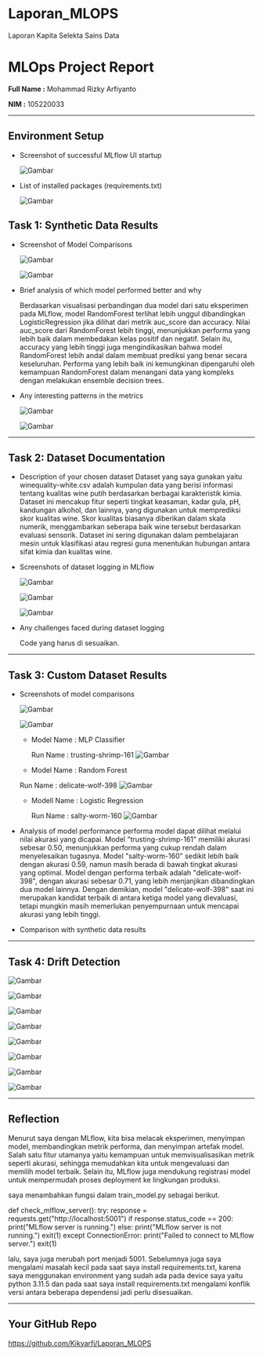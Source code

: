 # Laporan_MLOPS
Laporan Kapita Selekta Sains Data

# MLOps Project Report

**Full Name :** Mohammad Rizky Arfiyanto 

**NIM :** 105220033

---

## Environment Setup
- Screenshot of successful MLflow UI startup
  
  ![Gambar](gambar_screenshot/Picture1.png)
- List of installed packages (requirements.txt)
  
  ![Gambar](gambar_screenshot/Picture2.png)

## Task 1: Synthetic Data Results
- Screenshot of Model Comparisons

  ![Gambar](gambar_screenshot/Picture3.png)

  ![Gambar](gambar_screenshot/Picture4.png)
  
- Brief analysis of which model performed better and why

  Berdasarkan visualisasi perbandingan dua model dari satu eksperimen pada MLflow, model RandomForest terlihat lebih unggul dibandingkan LogisticRegression jika dilihat dari metrik auc_score dan accuracy. Nilai auc_score dari RandomForest lebih tinggi, menunjukkan performa yang lebih baik dalam membedakan kelas positif dan negatif. Selain itu, accuracy yang lebih tinggi juga mengindikasikan bahwa model RandomForest lebih andal dalam membuat prediksi yang benar secara keseluruhan. Performa yang lebih baik ini kemungkinan dipengaruhi oleh kemampuan RandomForest dalam menangani data yang kompleks dengan melakukan ensemble decision trees.
  
- Any interesting patterns in the metrics

  ![Gambar](gambar_screenshot/Picture5.png)

  ![Gambar](gambar_screenshot/Picture6.png)

---

## Task 2: Dataset Documentation
- Description of your chosen dataset
  Dataset yang saya gunakan yaitu winequality-white.csv adalah kumpulan data yang berisi informasi tentang kualitas wine putih berdasarkan berbagai karakteristik kimia. Dataset ini mencakup fitur seperti tingkat keasaman, kadar gula, pH, kandungan alkohol, dan lainnya, yang digunakan untuk memprediksi skor kualitas wine. Skor kualitas biasanya diberikan dalam skala numerik, menggambarkan seberapa baik wine tersebut berdasarkan evaluasi sensorik. Dataset ini sering digunakan dalam pembelajaran mesin untuk klasifikasi atau regresi guna menentukan hubungan antara sifat kimia dan kualitas wine.
  
- Screenshots of dataset logging in MLflow
  
  ![Gambar](gambar_screenshot/Picture7.png)

  ![Gambar](gambar_screenshot/Picture8.png)

  ![Gambar](gambar_screenshot/Picture9.png)
  
- Any challenges faced during dataset logging
  
  Code yang harus di sesuaikan.

---

## Task 3: Custom Dataset Results
- Screenshots of model comparisons
  
  ![Gambar](gambar_screenshot/Picture10.png)

  ![Gambar](gambar_screenshot/Picture11.png)
  
  - Model Name : MLP Classifier
    
    Run Name : trusting-shrimp-161
  ![Gambar](gambar_screenshot/Picture12.png)

  - Model Name : Random Forest
    
   Run Name : delicate-wolf-398
  ![Gambar](gambar_screenshot/Picture13.png)
  
  - Modell Name : Logistic Regression
    
    Run Name : salty-worm-160
  ![Gambar](gambar_screenshot/Picture14.png)
  

- Analysis of model performance
  performa model dapat dilihat melalui nilai akurasi yang dicapai. Model "trusting-shrimp-161" memiliki akurasi sebesar 0.50, menunjukkan performa yang cukup rendah dalam menyelesaikan tugasnya. Model "salty-worm-160" sedikit lebih baik dengan akurasi 0.59, namun masih berada di bawah tingkat akurasi yang optimal. Model dengan performa terbaik adalah "delicate-wolf-398", dengan akurasi sebesar 0.71, yang lebih menjanjikan dibandingkan dua model lainnya. Dengan demikian, model "delicate-wolf-398" saat ini merupakan kandidat terbaik di antara ketiga model yang dievaluasi, tetapi mungkin masih memerlukan penyempurnaan untuk mencapai akurasi yang lebih tinggi.
  
- Comparison with synthetic data results

---

## Task 4: Drift Detection

![Gambar](gambar_screenshot/Picture15.png)

![Gambar](gambar_screenshot/Picture16.png)

![Gambar](gambar_screenshot/Picture17.png)

![Gambar](gambar_screenshot/Picture18.png)

![Gambar](gambar_screenshot/Picture19.png)

![Gambar](gambar_screenshot/Picture20.png)

![Gambar](gambar_screenshot/Picture21.png)

![Gambar](gambar_screenshot/Picture22.png)

---

## Reflection

Menurut saya dengan MLflow, kita bisa melacak eksperimen, menyimpan model, membandingkan metrik performa, dan menyimpan artefak model. Salah satu fitur utamanya yaitu kemampuan untuk memvisualisasikan metrik seperti akurasi, sehingga memudahkan kita untuk mengevaluasi dan memilih model terbaik. Selain itu, MLflow juga mendukung registrasi model untuk mempermudah proses deployment ke lingkungan produksi.

saya menambahkan fungsi dalam train_model.py sebagai berikut.

def check_mlflow_server():
    try:
        response = requests.get("http://localhost:5001")
        if response.status_code == 200:
            print("MLflow server is running.")
        else:
            print("MLflow server is not running.")
            exit(1)
    except ConnectionError:
        print("Failed to connect to MLflow server.")
        exit(1)

lalu, saya juga merubah port menjadi 5001. Sebelumnya juga saya mengalami masalah kecil pada saat saya install requirements.txt, karena saya menggunakan environment yang sudah ada pada device saya yaitu python 3.11.5 dan pada saat saya install requirements.txt mengalami konflik versi antara beberapa dependensi jadi perlu disesuaikan.

---

## Your GitHub Repo

https://github.com/Kikyarfi/Laporan_MLOPS
